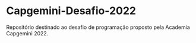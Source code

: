 # Capgemini-Desafio-2022
Repositório destinado ao desafio de programação proposto pela Academia Capgemini 2022.

